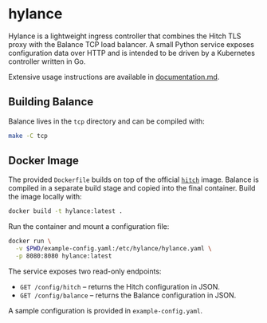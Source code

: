 # hylance

Hylance is a lightweight ingress controller that combines the Hitch TLS proxy with the Balance TCP load balancer. A small Python service exposes configuration data over HTTP and is intended to be driven by a Kubernetes controller written in Go.

Extensive usage instructions are available in [documentation.md](documentation.md).

## Building Balance

Balance lives in the `tcp` directory and can be compiled with:

```sh
make -C tcp
```

## Docker Image

The provided `Dockerfile` builds on top of the official [`hitch`](https://hub.docker.com/_/hitch) image. Balance is compiled in a separate build stage and copied into the final container. Build the image locally with:

```sh
docker build -t hylance:latest .
```

Run the container and mount a configuration file:

```sh
docker run \
  -v $PWD/example-config.yaml:/etc/hylance/hylance.yaml \
  -p 8080:8080 hylance:latest
```

The service exposes two read-only endpoints:

- `GET /config/hitch` – returns the Hitch configuration in JSON.
- `GET /config/balance` – returns the Balance configuration in JSON.

A sample configuration is provided in `example-config.yaml`.

